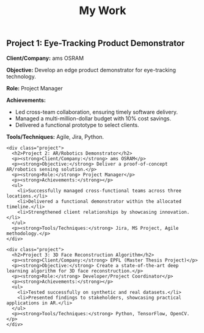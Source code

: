 <!DOCTYPE html>
<html lang="en">
<head>
  <meta charset="UTF-8">
  <meta name="viewport" content="width=device-width, initial-scale=1.0">
  <title>Portfolio</title>
  <link rel="stylesheet" href="css/styles.css">
</head>
<body>
  <header>
    <h1>My Work</h1>
  </header>
  <section>
    <div class="project">
      <h2>Project 1: Eye-Tracking Product Demonstrator</h2>
      <p><strong>Client/Company:</strong> ams OSRAM</p>
      <p><strong>Objective:</strong> Develop an edge product demonstrator for eye-tracking technology.</p>
      <p><strong>Role:</strong> Project Manager</p>
      <p><strong>Achievements:</strong></p>
      <ul>
        <li>Led cross-team collaboration, ensuring timely software delivery.</li>
        <li>Managed a multi-million-dollar budget with 10% cost savings.</li>
        <li>Delivered a functional prototype to select clients.</li>
      </ul>
      <p><strong>Tools/Techniques:</strong> Agile, Jira, Python.</p>
    </div>
    
    <div class="project">
      <h2>Project 2: AR/Robotics Demonstrator</h2>
      <p><strong>Client/Company:</strong> ams OSRAM</p>
      <p><strong>Objective:</strong> Deliver a proof-of-concept AR/robotics sensing solution.</p>
      <p><strong>Role:</strong> Project Manager</p>
      <p><strong>Achievements:</strong></p>
      <ul>
        <li>Successfully managed cross-functional teams across three locations.</li>
        <li>Delivered a functional demonstrator within the allocated timeline.</li>
        <li>Strengthened client relationships by showcasing innovation.</li>
      </ul>
      <p><strong>Tools/Techniques:</strong> Jira, MS Project, Agile methodology.</p>
    </div>

    <div class="project">
      <h2>Project 3: 3D Face Reconstruction Algorithm</h2>
      <p><strong>Client/Company:</strong> EPFL (Master Thesis Project)</p>
      <p><strong>Objective:</strong> Create a state-of-the-art deep learning algorithm for 3D face reconstruction.</p>
      <p><strong>Role:</strong> Developer/Project Coordinator</p>
      <p><strong>Achievements:</strong></p>
      <ul>
        <li>Tested successfully on synthetic and real datasets.</li>
        <li>Presented findings to stakeholders, showcasing practical applications in AR.</li>
      </ul>
      <p><strong>Tools/Techniques:</strong> Python, TensorFlow, OpenCV.</p>
    </div>
  </section>
</body>
</html>
